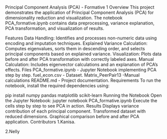 Principal Component Analysis (PCA) - Formative 1
Overview
This project demonstrates the application of Principal Component Analysis (PCA) for dimensionality reduction and visualization. The notebook PCA_formative.ipynb contains data preprocessing, variance explanation, PCA transformation, and visualization of results.

Features
Data Handling: Identifies and processes non-numeric data using encoding and imputation techniques.
Explained Variance Calculation: Computes eigenvalues, sorts them in descending order, and selects principal components based on explained variance.
Visualization: Plots data before and after PCA transformation with correctly labeled axes.
Manual Calculation: Includes eigenvector calculations and an explanation of PCA’s effects.
Files
PCA_formative.ipynb - Jupyter Notebook implementing PCA step by step.
fuel_econ.csv - Dataset.
Matrix_PeerPair13 -Manual calculations
README.md - Project documentation.
Requirements
To run the notebook, install the required dependencies using:

pip install numpy pandas matplotlib scikit-learn
Running the Notebook
Open the Jupyter Notebook:
jupyter notebook PCA_formative.ipynb
Execute the cells step by step to see PCA in action.
Results
Displays variance contribution of each principal component.
Transformed dataset with reduced dimensions.
Graphical comparison before and after PCA application.
Contributors
1.Kanisa.

2.Nelly
